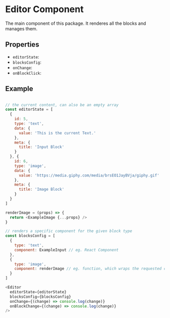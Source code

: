 # Editor Component

The main component of this package. It renderes all the blocks and manages them.

## Properties

* `editorState`:
* `blocksConfig`:
* `onChange`:
* `onBlockClick`:

## Example

```js

// the current content, can also be an empty array
const editorState = [
  {
    id: 5,
    type: 'text',
    data: {
      value: 'This is the current Text.'
    },
    meta: {
      title: 'Input Block'
    }
  }, {
    id: 6,
    type: 'image',
    data: {
      value: 'https://media.giphy.com/media/brsEO1JayBVja/giphy.gif'
    },
    meta: {
      title: 'Image Block'
    }
  }
]

renderImage = (props) => {
  return <ExampleImage {...props} />
}

// renders a specific component for the given block type
const blocksConfig = [
  {
    type: 'text',
    component: ExampleInput // eg. React Component
  },
  {
    type: 'image',
    component: renderImage // eg. function, which wraps the requested component
  }
]

<Editor
  editorState={editorState}
  blocksConfig={blocksConfig}
  onChange={(change) => console.log(change)}
  onBlockChange={(change) => console.log(change)}
/>

```
